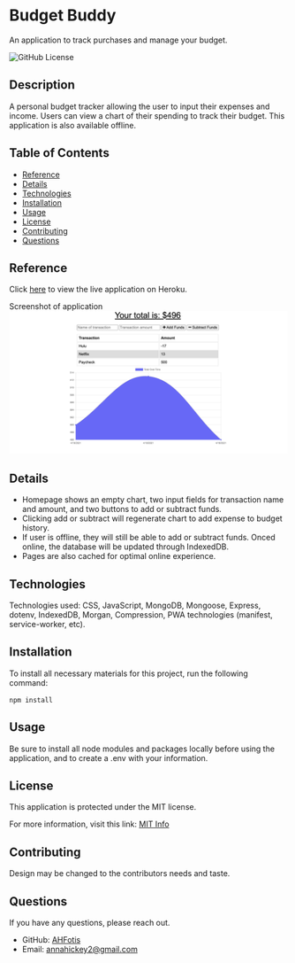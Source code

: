 # Budget Buddy
An application to track purchases and manage your budget.

![GitHub License](https://img.shields.io/badge/License-MIT-blue.svg)

## Description

A personal budget tracker allowing the user to input their expenses and income. Users can view a chart of their spending to track their budget. This application is also available offline.

## Table of Contents

* [Reference](#reference)
* [Details](#details)
* [Technologies](#technologies)
* [Installation](#installation)
* [Usage](#usage)
* [License](#license)
* [Contributing](#contributing)
* [Questions](#questions)
  
## Reference

Click [here](https://budget-buddy-tracker.herokuapp.com/) to view the live application on Heroku.

Screenshot of application
  ![Home Page](01-Reference/budget.png)

## Details
  * Homepage shows an empty chart, two input fields for transaction name and amount, and two buttons to add or subtract funds.
  * Clicking add or subtract will regenerate chart to add expense to budget history.
  * If user is offline, they will still be able to add or subtract funds. Onced online, the database will be updated through IndexedDB.
  * Pages are also cached for optimal online experience.
  
## Technologies
Technologies used: CSS, JavaScript, MongoDB, Mongoose, Express, dotenv, IndexedDB, Morgan, Compression, PWA technologies (manifest, service-worker, etc).

## Installation

To install all necessary materials for this project, run the following command:

```
npm install
```

## Usage

Be sure to install all node modules and packages locally before using the application, and to create a .env with your information. 

## License

This application is protected under the MIT license.

For more information, visit this link: [MIT Info](https://opensource.org/licenses/MIT)

## Contributing
Design may be changed to the contributors needs and taste.

## Questions

If you have any questions, please reach out.
* GitHub: [AHFotis](https://github.com/AHFotis)
* Email: annahickey2@gmail.com
